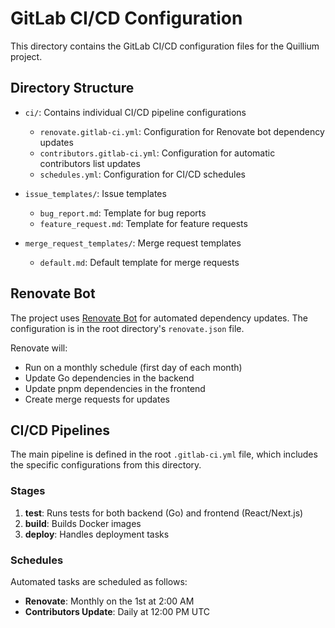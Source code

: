 # GitLab CI/CD Configuration

This directory contains the GitLab CI/CD configuration files for the Quillium project.

## Directory Structure

- `ci/`: Contains individual CI/CD pipeline configurations
  - `renovate.gitlab-ci.yml`: Configuration for Renovate bot dependency updates
  - `contributors.gitlab-ci.yml`: Configuration for automatic contributors list updates
  - `schedules.yml`: Configuration for CI/CD schedules

- `issue_templates/`: Issue templates
  - `bug_report.md`: Template for bug reports
  - `feature_request.md`: Template for feature requests

- `merge_request_templates/`: Merge request templates
  - `default.md`: Default template for merge requests

## Renovate Bot

The project uses [Renovate Bot](https://docs.renovatebot.com/) for automated dependency updates. The configuration is in the root directory's `renovate.json` file.

Renovate will:
- Run on a monthly schedule (first day of each month)
- Update Go dependencies in the backend
- Update pnpm dependencies in the frontend
- Create merge requests for updates

## CI/CD Pipelines

The main pipeline is defined in the root `.gitlab-ci.yml` file, which includes the specific configurations from this directory.

### Stages

1. **test**: Runs tests for both backend (Go) and frontend (React/Next.js)
2. **build**: Builds Docker images
3. **deploy**: Handles deployment tasks

### Schedules

Automated tasks are scheduled as follows:
- **Renovate**: Monthly on the 1st at 2:00 AM
- **Contributors Update**: Daily at 12:00 PM UTC
